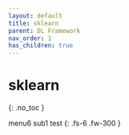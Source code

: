 ```yaml
---
layout: default
title: sklearn
parent: DL Framework
nav_order: 1
has_children: true
---
```


# sklearn

{: .no_toc }

menu6 sub1 test
{: .fs-6 .fw-300 }